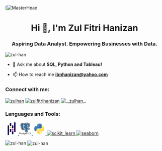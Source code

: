 [![MasterHead](https://cdn.pixabay.com/photo/2024/01/17/10/03/analytics-8514067_640.jpg)
<h1 align="center">Hi 👋, I'm Zul Fitri Hanizan</h1>
<h3 align="center">Aspiring Data Analyst. Empowering Businesses with Data.</h3>

<p align="left"> <img src="https://komarev.com/ghpvc/?username=zul-han&label=Profile%20views&color=0e75b6&style=flat" alt="zul-han" /> </p>

- 💬 Ask me about **SQL, Python and Tableau!**

- 📫 How to reach me **ibnhanizan@yahoo.com**

<h3 align="left">Connect with me:</h3>
<p align="left">
<a href="https://linkedin.com/in/zulhan" target="blank"><img align="center" src="https://raw.githubusercontent.com/rahuldkjain/github-profile-readme-generator/master/src/images/icons/Social/linked-in-alt.svg" alt="zulhan" height="30" width="40" /></a>
<a href="https://kaggle.com/zulfitrihanizan" target="blank"><img align="center" src="https://raw.githubusercontent.com/rahuldkjain/github-profile-readme-generator/master/src/images/icons/Social/kaggle.svg" alt="zulfitrihanizan" height="30" width="40" /></a>
<a href="https://instagram.com/_.zulhan._" target="blank"><img align="center" src="https://raw.githubusercontent.com/rahuldkjain/github-profile-readme-generator/master/src/images/icons/Social/instagram.svg" alt="_.zulhan._" height="30" width="40" /></a>
</p>

<h3 align="left">Languages and Tools:</h3>
<p align="left"> <a href="https://pandas.pydata.org/" target="_blank" rel="noreferrer"> <img src="https://raw.githubusercontent.com/devicons/devicon/2ae2a900d2f041da66e950e4d48052658d850630/icons/pandas/pandas-original.svg" alt="pandas" width="40" height="40"/> </a> <a href="https://www.postgresql.org" target="_blank" rel="noreferrer"> <img src="https://raw.githubusercontent.com/devicons/devicon/master/icons/postgresql/postgresql-original-wordmark.svg" alt="postgresql" width="40" height="40"/> </a> <a href="https://www.python.org" target="_blank" rel="noreferrer"> <img src="https://raw.githubusercontent.com/devicons/devicon/master/icons/python/python-original.svg" alt="python" width="40" height="40"/> </a> <a href="https://scikit-learn.org/" target="_blank" rel="noreferrer"> <img src="https://upload.wikimedia.org/wikipedia/commons/0/05/Scikit_learn_logo_small.svg" alt="scikit_learn" width="40" height="40"/> </a> <a href="https://seaborn.pydata.org/" target="_blank" rel="noreferrer"> <img src="https://seaborn.pydata.org/_images/logo-mark-lightbg.svg" alt="seaborn" width="40" height="40"/> </a> </p>

<p><img align="left" src="https://github-readme-stats.vercel.app/api/top-langs?username=zul-han&show_icons=true&locale=en&layout=compact" alt="zul-han" /></p>

<p>&nbsp;<img align="center" src="https://github-readme-stats.vercel.app/api?username=zul-han&show_icons=true&locale=en" alt="zul-han" /></p>
